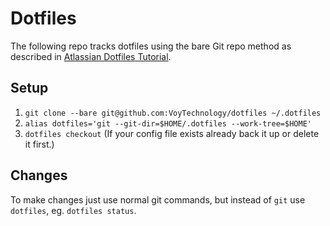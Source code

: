 # Dotfiles

The following repo tracks dotfiles using the bare Git repo method as described
in [Atlassian Dotfiles Tutorial].

## Setup

1. `git clone --bare git@github.com:VoyTechnology/dotfiles ~/.dotfiles`
2. `alias dotfiles='git --git-dir=$HOME/.dotfiles --work-tree=$HOME'`
3. `dotfiles checkout` (If your config file exists already back it up or
   delete it first.)

## Changes

To make changes just use normal git commands, but instead of `git` use
`dotfiles`, eg. `dotfiles status`.

[Atlassian Dotfiles Tutorial]: https://www.atlassian.com/git/tutorials/dotfiles
